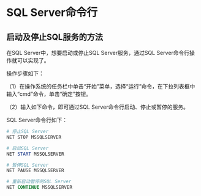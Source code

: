 # SQL Server命令行



## 启动及停止SQL服务的方法

在SQL Server中，想要启动或停止SQL Server服务，通过SQL Server命令行操作就可以实现了。

操作步骤如下：

（1）在操作系统的任务栏中单击“开始”菜单，选择“运行”命令，在下拉列表框中输入“cmd”命令，单击“确定”按钮。

（2）输入如下命令，即可通过SQL Server命令行启动、停止或暂停的服务。

SQL Server命令行如下：

```powershell
# 停止SQL Server
NET STOP MSSQLSERVER

# 启动SQL Server
NET START MSSQLSERVER

# 暂停SQL Server
NET PAUSE MSSQLSERVER

# 重新启动暂停的SQL Server
NET CONTINUE MSSQLSERVER
```



